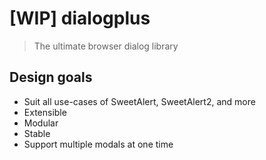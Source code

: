 # [WIP] dialogplus

> The ultimate browser dialog library

## Design goals
- Suit all use-cases of SweetAlert, SweetAlert2, and more
- Extensible
- Modular
- Stable
- Support multiple modals at one time
